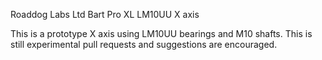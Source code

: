 Roaddog Labs Ltd Bart Pro XL LM10UU X axis

This is a prototype X axis using LM10UU bearings and M10 shafts.  This is still experimental pull requests and suggestions are encouraged.